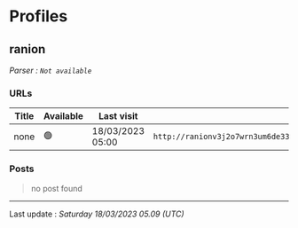 # Profiles

## **ranion**


_Parser : `Not available`_

### URLs
| Title | Available | Last visit | fqdn | Screenshot 
|---|---|---|---|---|
| none | 🟢 | 18/03/2023 05:00 | `http://ranionv3j2o7wrn3um6de33eccbchhg32mkgnnoi72enkpp7jc25h3ad.onion` | <a href="https://www.ransomware.live/screenshots/ranionv3j2o7wrn3um6de33eccbchhg32mkgnnoi72enkpp7jc25h3ad-onion.png" target=_blank>📸</a> | 

### Posts

> no post found


 --- 


Last update : _Saturday 18/03/2023 05.09 (UTC)_
